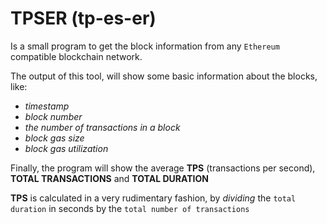 # TPSER (tp-es-er)
Is a small program to get the block information from any `Ethereum` compatible blockchain network.

The output of this tool, will show some basic information about the blocks, like:   
* *timestamp*
* *block number*
* *the number of transactions in a block*
* *block gas size*
* *block gas utilization*

Finally, the program will show the average **TPS** (transactions per second), **TOTAL TRANSACTIONS** and **TOTAL DURATION**

**TPS** is calculated in a very rudimentary fashion, by *dividing* the `total duration` in seconds by the `total number of transactions`

